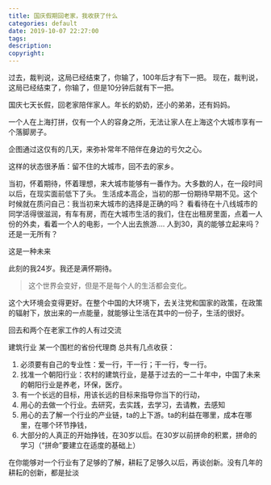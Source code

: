 ```yaml
---
title: 国庆假期回老家，我收获了什么
categories: default
date: 2019-10-07 22:27:00
tags:
description:
copyright:
---
```


过去，裁判说，这局已经结束了，你输了，100年后才有下一把。
现在，裁判说，这局已经结束了，你输了，但是10分钟后就有下一把。

<!-- more -->

国庆七天长假，回老家陪伴家人。年长的奶奶，还小的弟弟，还有妈妈。

一个人在上海打拼，仅有一个人的容身之所，无法让家人在上海这个大城市享有一个落脚房子。

企图通过这仅有的几天，来弥补常年不陪伴在身边的亏欠之心。

这样的状态很矛盾：留不住的大城市，回不去的家乡。

当初，怀着期待，怀着理想，来大城市能够有一番作为。大多数的人，在一段时间以后，在现实面前低下了头。
生活成本高企，当初的那一份期待早期不见。这个时候就在质问自己：我当初来大城市的选择是正确的吗？
看看待在十八线城市的同学活得很滋润，有车有房，而在大城市生活的我们，住在出租房里面，点着一人份的外卖，看着一个人的电影，一个人出去旅游....
人到30，真的能够立起来吗？还是一无所有？

这是一种未来

此刻的我24岁。我还是满怀期待。

> 这个世界会变好，但是不是每个人的生活都会变化。

这个大环境会变得更好。在整个中国的大环境下，去关注党和国家的政策，在政策的辐射下，放出来的一点能量，就能够让生活在其中的一份子，生活的很好。

回去和两个在老家工作的人有过交流

建筑行业 某一个围栏的省份代理商
总共有几点收获：
1. 必须要有自己的专业性：爱一行，干一行；干一行，专一行。
2. 找准一个朝阳行业：农村的建筑行业，是基于过去的一二十年中，中国了未来的朝阳行业是养老，环保，医疗。
3. 有一个长远的目标，用该长远的目标来指导你当下的行动，
4. 用心的去做一个行业。去研究，去实践，去学习，去请教，去感知
5. 用心的去了解一个行业的产业链，ta的上下游。ta的利益在哪里，成本在哪里，在哪个环节挣钱，
6. 大部分的人真正的开始挣钱，在30岁以后。在30岁以前拼命的积累，拼命的学习（“拼命”要建立在适度的基础上）

在你能够对一个行业有了足够的了解，耕耘了足够久以后，再谈创新。没有几年的耕耘的创新，都是扯淡

